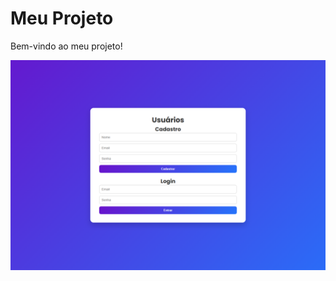 # Meu Projeto

Bem-vindo ao meu projeto!

![Logo do Projeto](https://github.com/Luccas84/Cadastro-Login/blob/main/Projeto_15.png)
